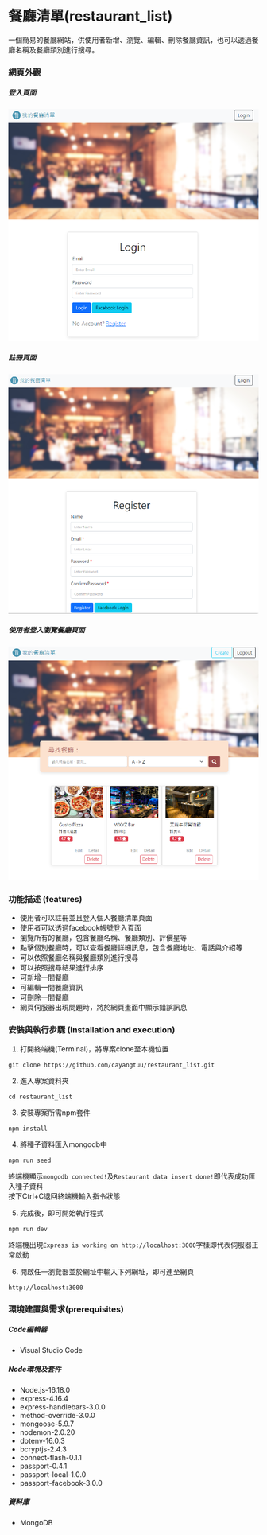 # 餐廳清單(restaurant_list)
一個簡易的餐廳網站，供使用者新增、瀏覽、編輯、刪除餐廳資訊，也可以透過餐廳名稱及餐廳類別進行搜尋。

### 網頁外觀
##### 登入頁面
![image](https://github.com/cayangtuu/restaurant_list/blob/main/public/photo/%E7%99%BB%E5%85%A5%E7%95%AB%E9%9D%A2.png)
##### 註冊頁面
![image](https://github.com/cayangtuu/restaurant_list/blob/main/public/photo/%E8%A8%BB%E5%86%8A%E7%95%AB%E9%9D%A2.png)
##### 使用者登入瀏覽餐廳頁面
![image](https://github.com/cayangtuu/restaurant_list/blob/main/public/photo/%E7%99%BB%E5%85%A5%E9%A4%90%E5%BB%B3%E6%B8%85%E5%96%AE.png)

### 功能描述 (features)
- 使用者可以註冊並且登入個人餐廳清單頁面
- 使用者可以透過facebook帳號登入頁面
- 瀏覽所有的餐廳，包含餐廳名稱、餐廳類別、評價星等
- 點擊個別餐廳時，可以查看餐廳詳細訊息，包含餐廳地址、電話與介紹等
- 可以依照餐廳名稱與餐廳類別進行搜尋
- 可以按照搜尋結果進行排序
- 可新增一間餐廳
- 可編輯一間餐廳資訊
- 可刪除一間餐廳
- 網頁伺服器出現問題時，將於網頁畫面中顯示錯誤訊息

### 安裝與執行步驟 (installation and execution)
1. 打開終端機(Terminal)，將專案clone至本機位置
```
git clone https://github.com/cayangtuu/restaurant_list.git
```
2. 進入專案資料夾
```
cd restaurant_list
```
3. 安裝專案所需npm套件
```
npm install
```
4. 將種子資料匯入mongodb中
```
npm run seed
```
終端機顯示```mongodb connected!```及```Restaurant data insert done!```即代表成功匯入種子資料  
按下Ctrl+C退回終端機輸入指令狀態

5. 完成後，即可開始執行程式
```
npm run dev
```
終端機出現```Express is working on http://localhost:3000```字樣即代表伺服器正常啟動

6. 開啟任一瀏覽器並於網址中輸入下列網址，即可連至網頁
```
http://localhost:3000
```

### 環境建置與需求(prerequisites)
##### Code編輯器
- Visual Studio Code
##### Node環境及套件
- Node.js-16.18.0
- express-4.16.4
- express-handlebars-3.0.0
- method-override-3.0.0
- mongoose-5.9.7
- nodemon-2.0.20
- dotenv-16.0.3
- bcryptjs-2.4.3
- connect-flash-0.1.1
- passport-0.4.1
- passport-local-1.0.0
- passport-facebook-3.0.0
##### 資料庫
- MongoDB
